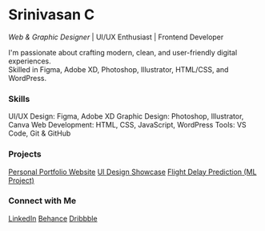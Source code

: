 # Srinivasan C

*Web & Graphic Designer* | UI/UX Enthusiast | Frontend Developer

I'm passionate about crafting modern, clean, and user-friendly digital experiences.  
Skilled in Figma, Adobe XD, Photoshop, Illustrator, HTML/CSS, and WordPress.

### Skills
UI/UX Design: Figma, Adobe XD
Graphic Design: Photoshop, Illustrator, Canva
Web Development: HTML, CSS, JavaScript, WordPress
Tools: VS Code, Git & GitHub

### Projects
[Personal Portfolio Website](link-to-repo)
[UI Design Showcase](link-to-dribbble/behance)
[Flight Delay Prediction (ML Project)](link-to-repo)

### Connect with Me
[LinkedIn](your-link)
[Behance](your-link)
[Dribbble](your-link)
